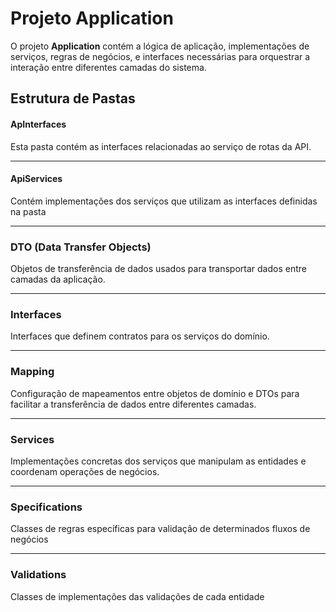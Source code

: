 ﻿# Projeto Application

O projeto **Application** contém a lógica de aplicação, implementações de serviços, regras de negócios, e interfaces necessárias para orquestrar a interação entre diferentes camadas do sistema.

## Estrutura de Pastas

#### ApInterfaces
Esta pasta contém as interfaces relacionadas ao serviço de rotas da API.  
<hr>

#### ApiServices
Contém implementações dos serviços que utilizam as interfaces definidas na pasta
<hr>

### DTO (Data Transfer Objects)
Objetos de transferência de dados usados para transportar dados entre camadas da aplicação.
<hr>

### Interfaces
Interfaces que definem contratos para os serviços do domínio.
<hr>

### Mapping
Configuração de mapeamentos entre objetos de domínio e DTOs para facilitar a transferência de dados entre diferentes camadas.
<hr>

### Services
Implementações concretas dos serviços que manipulam as entidades e coordenam operações de negócios.
<hr>

### Specifications
Classes de regras específicas para validação de determinados fluxos de negócios
<hr>

### Validations
Classes de implementações das validações de cada entidade
